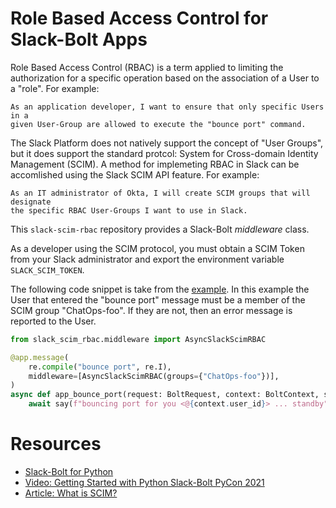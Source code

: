 # Role Based Access Control for Slack-Bolt Apps

Role Based Access Control (RBAC) is a term applied to limiting the
authorization for a specific operation based on the association of a User to a
"role".  For example:

    As an application developer, I want to ensure that only specific Users in a
    given User-Group are allowed to execute the "bounce port" command.

The Slack Platform does not natively support the concept of "User Groups", but
it does support the standard protcol: System for Cross-domain Identity
Management (SCIM).  A method for implemeting RBAC in Slack can be accomlished
using the Slack SCIM API feature.  For example:

    As an IT administrator of Okta, I will create SCIM groups that will designate
    the specific RBAC User-Groups I want to use in Slack.

This `slack-scim-rbac` repository provides a Slack-Bolt _middleware_ class.

As a developer using the SCIM protocol, you must obtain a SCIM Token from your Slack
administrator and export the environment variable `SLACK_SCIM_TOKEN`.

The following code snippet is take from the [example](example/rbacker/app_listeners.py).
In this example the User that entered the "bounce port" message must be a member
of the SCIM group "ChatOps-foo".  If they are not, then an error message is reported
to the User.

```python
from slack_scim_rbac.middleware import AsyncSlackScimRBAC

@app.message(
    re.compile("bounce port", re.I),
    middleware=[AsyncSlackScimRBAC(groups={"ChatOps-foo"})],
)
async def app_bounce_port(request: BoltRequest, context: BoltContext, say: Say):
    await say(f"bouncing port for you <@{context.user_id}> ... standby")
```


# Resources

* [Slack-Bolt for Python](https://slack.dev/bolt-python/tutorial/getting-started)
* [Video: Getting Started with Python Slack-Bolt PyCon 2021](https://www.youtube.com/watch?v=Mlh8BD7xlgE)
* [Article: What is SCIM?](https://www.okta.com/blog/2017/01/what-is-scim/)
